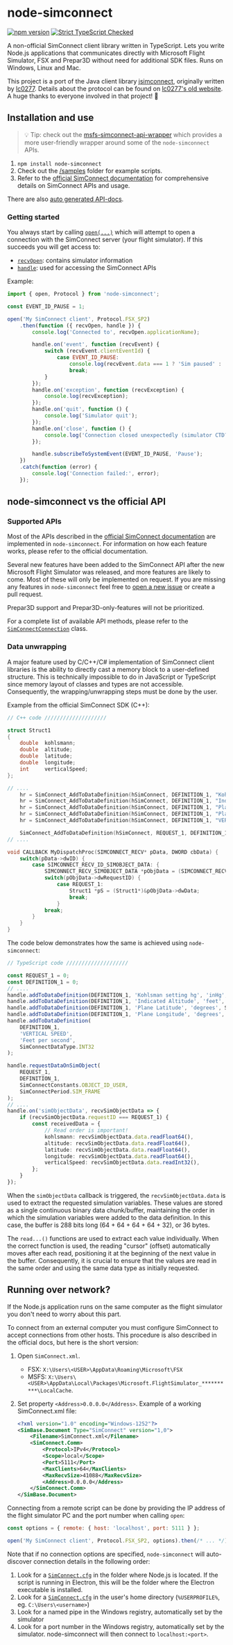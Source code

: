 # node-simconnect

[![npm version](https://badge.fury.io/js/node-simconnect.svg)](https://badge.fury.io/js/node-simconnect)
[![Strict TypeScript Checked](https://badgen.net/badge/TS/Strict 'Strict TypeScript Checked')](https://www.typescriptlang.org)

A non-official SimConnect client library written in TypeScript. Lets you write Node.js applications that communicates directly with Microsoft Flight Simulator, FSX and Prepar3D without need for additional SDK files. Runs on Windows, Linux and Mac.

This project is a port of the Java client library
[jsimconnect](https://github.com/mharj/jsimconnect), originally written by
[lc0277](https://www.fsdeveloper.com/forum/members/lc0277.1581). Details about the protocol can be found on [lc0277's old website](http://web.archive.org/web/20090620063532/http://lc0277.nerim.net/jsimconnect/doc/flightsim/simconnect/package-summary.html#package_description). A huge thanks to everyone involved in that project! :pray:

## Installation and use

> :bulb: Tip: check out the [msfs-simconnect-api-wrapper](https://www.npmjs.com/package/msfs-simconnect-api-wrapper) which provides a more user-friendly wrapper around some of the `node-simconnect` APIs.

1. `npm install node-simconnect`
2. Check out the [/samples](https://github.com/EvenAR/node-simconnect/tree/master/samples) folder for example scripts.
3. Refer to the [official SimConnect documentation](https://docs.flightsimulator.com/html/Programming_Tools/SimConnect/SimConnect_API_Reference.htm) for comprehensive details on SimConnect APIs and usage.

There are also [auto generated API-docs](https://evenar.github.io/node-simconnect/).

### Getting started

You always start by calling [`open(...)`](https://evenar.github.io/node-simconnect/functions/open.html) which will attempt to open a connection with the SimConnect server (your flight simulator). If this succeeds you will get access to:

-   [`recvOpen`](https://evenar.github.io/node-simconnect/classes/RecvOpen.html): contains simulator information
-   [`handle`](https://evenar.github.io/node-simconnect/classes/SimConnectConnection.html): used for accessing the SimConnect APIs

Example:

```js
import { open, Protocol } from 'node-simconnect';

const EVENT_ID_PAUSE = 1;

open('My SimConnect client', Protocol.FSX_SP2)
    .then(function ({ recvOpen, handle }) {
        console.log('Connected to', recvOpen.applicationName);

        handle.on('event', function (recvEvent) {
            switch (recvEvent.clientEventId) {
                case EVENT_ID_PAUSE:
                    console.log(recvEvent.data === 1 ? 'Sim paused' : 'Sim unpaused');
                    break;
            }
        });
        handle.on('exception', function (recvException) {
            console.log(recvException);
        });
        handle.on('quit', function () {
            console.log('Simulator quit');
        });
        handle.on('close', function () {
            console.log('Connection closed unexpectedly (simulator CTD?)');
        });

        handle.subscribeToSystemEvent(EVENT_ID_PAUSE, 'Pause');
    })
    .catch(function (error) {
        console.log('Connection failed:', error);
    });
```

## node-simconnect vs the official API

### Supported APIs

Most of the APIs described in the [official SimConnect documentation](https://docs.flightsimulator.com/html/Programming_Tools/SimConnect/SimConnect_API_Reference.htm) are implemented in `node-simconnect`. For information on how each feature works, please refer to the official documentation.

Several new features have been added to the SimConnect API after the new Microsoft Flight Simulator was released, and more features are likely to come. Most of these will only be implemented on request. If you are missing any features in `node-simconnect` feel free to [open a new issue](https://github.com/EvenAR/node-simconnect/issues) or create a pull request.

Prepar3D support and Prepar3D-only-features will not be prioritized.

For a complete list of available API methods, please refer to the [`SimConnectConnection`](https://evenar.github.io/node-simconnect/classes/SimConnectConnection.html) class.

### Data unwrapping

A major feature used by C/C++/C# implementation of SimConnect client libraries is the ability to directly cast a memory block to a user-defined structure. This is technically impossible to do in JavaScript or TypeScript since memory layout of classes and types are not accessible. Consequently, the wrapping/unwrapping steps must be done by the user.

Example from the official SimConnect SDK (C++):

```C++
// C++ code ////////////////////

struct Struct1
{
    double  kohlsmann;
    double  altitude;
    double  latitude;
    double  longitude;
    int     verticalSpeed;
};

// ....
    hr = SimConnect_AddToDataDefinition(hSimConnect, DEFINITION_1, "Kohlsman setting hg", "inHg");
    hr = SimConnect_AddToDataDefinition(hSimConnect, DEFINITION_1, "Indicated Altitude", "feet");
    hr = SimConnect_AddToDataDefinition(hSimConnect, DEFINITION_1, "Plane Latitude", "degrees");
    hr = SimConnect_AddToDataDefinition(hSimConnect, DEFINITION_1, "Plane Longitude", "degrees");
    hr = SimConnect_AddToDataDefinition(hSimConnect, DEFINITION_1, "VERTICAL SPEED", "Feet per second", SimConnectDataType.INT32);

    SimConnect_AddToDataDefinition(hSimConnect, REQUEST_1, DEFINITION_1, SIMCONNECT_OBJECT_ID_USER, SIMCONNECT_PERIOD_SECOND);
// ....

void CALLBACK MyDispatchProc(SIMCONNECT_RECV* pData, DWORD cbData) {
    switch(pData->dwID) {
        case SIMCONNECT_RECV_ID_SIMOBJECT_DATA: {
            SIMCONNECT_RECV_SIMOBJECT_DATA *pObjData = (SIMCONNECT_RECV_SIMOBJECT_DATA*) pData;
            switch(pObjData->dwRequestID) {
                case REQUEST_1:
                    Struct1 *pS = (Struct1*)&pObjData->dwData;
                    break;
                }
            break;
        }
    }
}
```

The code below demonstrates how the same is achieved using `node-simconnect`:

```ts
// TypeScript code ////////////////////

const REQUEST_1 = 0;
const DEFINITION_1 = 0;
// ....
handle.addToDataDefinition(DEFINITION_1, 'Kohlsman setting hg', 'inHg', SimConnectDataType.FLOAT64);
handle.addToDataDefinition(DEFINITION_1, 'Indicated Altitude', 'feet', SimConnectDataType.FLOAT64);
handle.addToDataDefinition(DEFINITION_1, 'Plane Latitude', 'degrees', SimConnectDataType.FLOAT64);
handle.addToDataDefinition(DEFINITION_1, 'Plane Longitude', 'degrees', SimConnectDataType.FLOAT64);
handle.addToDataDefinition(
    DEFINITION_1,
    'VERTICAL SPEED',
    'Feet per second',
    SimConnectDataType.INT32
);

handle.requestDataOnSimObject(
    REQUEST_1,
    DEFINITION_1,
    SimConnectConstants.OBJECT_ID_USER,
    SimConnectPeriod.SIM_FRAME
);
// ....
handle.on('simObjectData', recvSimObjectData => {
    if (recvSimObjectData.requestID === REQUEST_1) {
        const receivedData = {
            // Read order is important!
            kohlsmann: recvSimObjectData.data.readFloat64(),
            altitude: recvSimObjectData.data.readFloat64(),
            latitude: recvSimObjectData.data.readFloat64(),
            longitude: recvSimObjectData.data.readFloat64(),
            verticalSpeed: recvSimObjectData.data.readInt32(),
        };
    }
});
```

When the `simObjectData` callback is triggered, the `recvSimObjectData.data` is used to extract the requested simulation variables. These values are stored as a single continuous binary data chunk/buffer, maintaining the order in which the simulation variables were added to the data definition. In this case, the buffer is 288 bits long (64 + 64 + 64 + 64 + 32), or 36 bytes.

The `read...()` functions are used to extract each value individually. When the correct function is used, the reading "cursor" (offset) automatically moves after each read, positioning it at the beginning of the next value in the buffer. Consequently, it is crucial to ensure that the values are read in the same order and using the same data type as initially requested.

## Running over network?

If the Node.js application runs on the same computer as the flight simulator you don't need to worry about this part.

To connect from an external computer you must configure SimConnect to accept connections from other hosts. This procedure is also described in the official docs, but here is the short version:

1. Open `SimConnect.xml`.

    - FSX: `X:\Users\<USER>\AppData\Roaming\Microsoft\FSX`
    - MSFS: `X:\Users\<USER>\AppData\Local\Packages\Microsoft.FlightSimulator_**********\LocalCache`.

1. Set property `<Address>0.0.0.0</Address>`. Example of a working SimConnect.xml file:

    ```xml
    <?xml version="1.0" encoding="Windows-1252"?>
    <SimBase.Document Type="SimConnect" version="1,0">
        <Filename>SimConnect.xml</Filename>
        <SimConnect.Comm>
            <Protocol>IPv4</Protocol>
            <Scope>local</Scope>
            <Port>5111</Port>
            <MaxClients>64</MaxClients>
            <MaxRecvSize>41088</MaxRecvSize>
            <Address>0.0.0.0</Address>
        </SimConnect.Comm>
    </SimBase.Document>
    ```

Connecting from a remote script can be done by providing the IP address of the flight simulator PC and the port number when calling `open`:

```js
const options = { remote: { host: 'localhost', port: 5111 } };

open('My SimConnect client', Protocol.FSX_SP2, options).then(/* ... */).catch(/* try again? */);
```

Note that if no connection options are specified, `node-simconnect` will auto-discover connection details in the following order:

1. Look for a [`SimConnect.cfg`](https://docs.flightsimulator.com/html/Programming_Tools/SimConnect/SimConnect_CFG_Definition.htm) in the folder where Node.js is located. If the script is running in Electron, this will be the folder where the Electron executable is installed.
1. Look for a [`SimConnect.cfg`](https://docs.flightsimulator.com/html/Programming_Tools/SimConnect/SimConnect_CFG_Definition.htm) in the user's home directory (`%USERPROFILE%`, eg. `C:\Users\<username>`)
1. Look for a named pipe in the Windows registry, automatically set by the simulator
1. Look for a port number in the Windows registry, automatically set by the simulator. node-simconnect will then connect to `localhost:<port>`.
